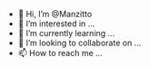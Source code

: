 - 👋 Hi, I’m @Manzitto
- 👀 I’m interested in ...
- 🌱 I’m currently learning ...
- 💞️ I’m looking to collaborate on ...
- 📫 How to reach me ...

<!---
Manzitto/Manzitto is a ✨ special ✨ repository because its `README.md` (this file) appears on your GitHub profile.
You can click the Preview link to take a look at your changes.
--->
